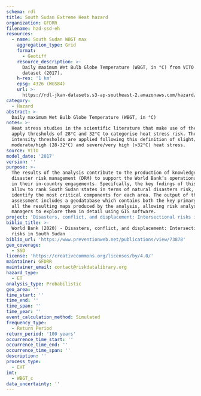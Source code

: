 ```yaml
---
schema: rdl
title: South Sudan Extreme Heat hazard
organization: GFDRR
filename: hzd-ssd-eh
resources:
  - name: South Sudan WBGT max
    aggregation_type: Grid
    format:
      - Geotiff
    resource_description: >-
      Daily maximum Wet Bulb Globe Temperature (WBGT, in °C) from VITO
      dataset (2017).
    h-res: '1 km'
    epsg: 4326 (WGS84)
    url: >-
      https://rdl-jkan-datasets.s3-ap-southeast-2.amazonaws.com/hazard/hzd-ssd-eh-wbgt_max.zip
category:
  - Hazard
abstract: >-
  Daily maximum Wet Bulb Globe Temperature (WBGT, in °C)
notes: >-
  Heat stress studies in the scientific literature that make use of the WBGT
  apply thresholds of 28°C and 32°C to categorise heat stress risk. The damaging
  intensity thresholds are applied following this definition of slight/low (<28°C),
  moderate/high (28-32°C) and severe/very high (>32°C) heat stress.
source: VITO
model_date: '2017'
version: ''
purpose: >-
  The results of the analysis contribute to the production of knowledge for
  disaster risk management (DRM) to support the World Bank’s operational teams
  in their in-country engagements. Specifcally, the key fndings of this study
  allow to rank South Sudan states in terms of natural disasters risk, and to
  identify the most critical components for each area. The output of this
  assessment includes a geodatabase which contains both the key primary data and
  all the resulting maps produced by the analysis, allowing risk analysts and
  managers to explore them in detail using GIS software.
project: 'Disasters, conflict, and displacement: Intersectional risks in South Sudan'
biblio_title: >-
  World Bank (2020) - Disasters, conflict, and displacement: Intersectional
  risks in South Sudan
biblio_url: 'https://www.preventionweb.net/publications/view/73878'
geo_coverage:
  - SSD
license: 'https://creativecommons.org/licenses/by/4.0/'
maintainer: GFDRR
maintainer_email: contact@riskdatalibrary.org
hazard_type:
  - ET
analysis_type: Probabilistic
geo_area: ''
time_start: ''
time_end: ''
time_span: ''
time_year: ''
event_calculation_method: Simulated
frequency_type:
  - Return Period
return_period: '100 years'
occurrence_time_start: ''
occurrence_time_end: ''
occurrence_time_span: ''
description: ''
process_type:
  - EHT
imt:
  - WBGT_c
data_uncertainty: ''
---
```

